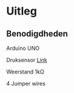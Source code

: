 # Uitleg

## Benodigdheden 

Arduino UNO

Druksensor [Link](https://www.amazon.com.be/-/en/Sensitive-Resistance-Pressure-Resistor-Diameter/dp/B07PY443HS/ref=asc_df_B07PY443HS?mcid=ef6c616a46133661ae55e8a98da407d1&tag=begogshpadde-21&linkCode=df0&hvadid=712560402444&hvpos=&hvnetw=g&hvrand=6802683561976672965&hvpone=&hvptwo=&hvqmt=&hvdev=c&hvdvcmdl=&hvlocint=&hvlocphy=9197127&hvtargid=pla-790261382095&psc=1&language=en_GB&gad_source=1)

Weerstand 1kΩ

4 Jumper wires

